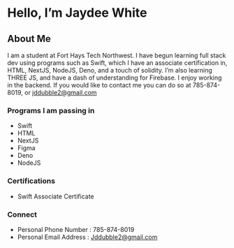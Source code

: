 # Hello, I’m Jaydee White

## About Me

I am a student at Fort Hays Tech Northwest. I have begun learning full stack dev using programs such as Swift, which I have an associate certification in, HTML, NextJS, NodeJS, Deno, and a touch of solidity. I’m also learning THREE JS, and have a dash of understanding for Firebase. I enjoy working in the backend. If you would like to contact me you can do so at 785-874-8019, or jddubble2@gmail.com

### Programs I am passing in
- Swift
- HTML
- NextJS
- Figma
- Deno
- NodeJS
  
### Certifications
- Swift Associate Certificate

### Connect
- Personal Phone Number : 785-874-8019
- Personal Email Address : Jddubble2@gmail.com


<!--
**PwurpleSlime/PwurpleSlime** is a ✨ _special_ ✨ repository because its `README.md` (this file) appears on your GitHub profile.

Here are some ideas to get you started:

- 🔭 I’m currently working on ...
- 🌱 I’m currently learning ...
- 👯 I’m looking to collaborate on ...
- 🤔 I’m looking for help with ...
- 💬 Ask me about ...
- 📫 How to reach me: ...
- 😄 Pronouns: ...
- ⚡ Fun fact: ...
-->
